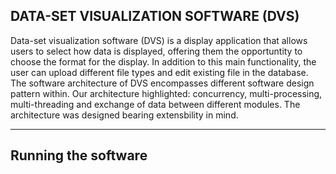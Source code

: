 DATA-SET VISUALIZATION SOFTWARE (DVS)
-------------------------------------
Data-set visualization software (DVS) is a display application that allows users to select how data is displayed, offering them the opportuntity to choose the format for the display. In addition to this main functionality, the user can upload different file types and edit existing file in the database.
The software architecture of DVS encompasses different software design pattern within. Our architecture highlighted: concurrency, multi-processing, multi-threading and exchange of data between different modules. The architecture was designed bearing extensbility in mind. 

-----------------------------------------
Running the software
-----------------------------------------